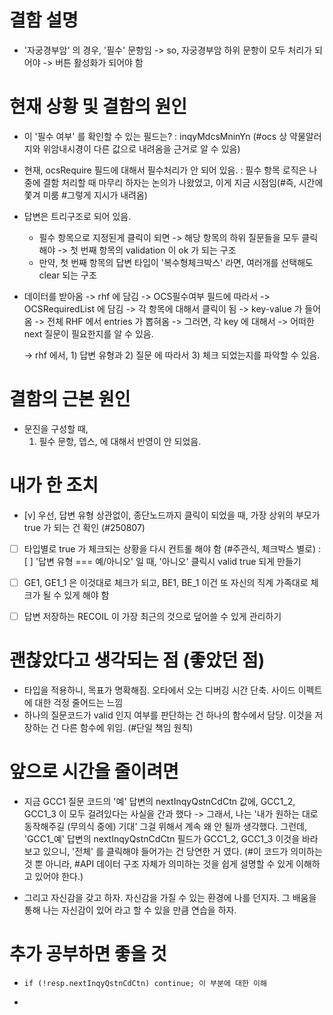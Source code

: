 
# 결함 설명 
- '자궁경부암' 의 경우, '필수' 문항임 -> so, 자궁경부암 하위 문항이 모두 처리가 되어야 -> 버튼 활성화가 되어야 함 


# 현재 상황 및 결함의 원인
- 이 '필수 여부' 를 확인할 수 있는 필드는? : inqyMdcsMninYn (#ocs 상 약물알러지와 위암내시경이 다른 값으로 내려옴을 근거로 알 수 있음) 
- 현재, ocsRequire 필드에 대해서 필수처리가 안 되어 있음. 
	: 필수 항목 로직은 나중에 결함 처리할 때 마무리 하자는 논의가 나왔었고, 이게 지금 시점임(#즉, 시간에 쫓겨 미룸 #그렇게 지시가 내려옴)  
	
- 답변은 트리구조로 되어 있음. 
	- 필수 항목으로 지정된게 클릭이 되면 -> 해당 항목의 하위 질문들을 모두 클릭해야 -> 첫 번째 항목의 validation 이 ok 가 되는 구조 
	- 만약, 첫 번째 항목의 답변 타입이 '복수형체크박스' 라면, 여러개를 선택해도 clear 되는 구조 


- 데이터를 받아옴 -> rhf 에 담김 
	-> OCS필수여부 필드에 따라서 -> OCSRequiredList 에 담김 
	-> 각 항목에 대해서 클릭이 됨 
	-> key-value 가 들어옴 
	-> 전체 RHF 에서 entries 가 뽑혀옴 
		-> 그러면, 각 key 에 대해서 -> 어떠한 next 질문이 필요한지를 알 수 있음. 
	
	-> rhf 에서, 1) 답변 유형과 2) 질문 에 따라서 3) 체크 되었는지를 파악할 수 있음. 
	
	
	




# 결함의 근본 원인 
- 문진을 구성할 때, 
	1) 필수 문항, 뎁스, 에 대해서 반영이 안 되었음. 


# 내가 한 조치

- [v] 우선, 답변 유형 상관없이, 종단노드까지 클릭이 되었을 때, 가장 상위의 부모가 true 가 되는 건 확인 (#250807) 

- [ ] 타입별로 true 가 체크되는 상황을 다시 컨트롤 해야 함 (#주관식, 체크박스 별로) 
		: [ ] '답변 유형 === 예/아니오' 일 때, '아니오' 클릭시 valid true 되게 만들기



- [ ] GE1, GE1_1 은 이것대로 체크가 되고, BE1, BE_1 이건 또 자신의 직계 가족대로 체크가 될 수 있게 해야 함 

- [ ] 답변 저장하는 RECOIL 이 가장 최근의 것으로 덮어쓸 수 있게 관리하기 



# 괜찮았다고 생각되는 점 (좋았던 점) 
- 타입을 적용하니, 목표가 명확해짐. 오타에서 오는 디버깅 시간 단축. 사이드 이펙트에 대한 걱정 줄어드는 느낌 
- 하나의 질문코드가 valid 인지 여부를 판단하는 건 하나의 함수에서 담당. 이것을 저장하는 건 다른 함수에 위임. (#단일 책임 원칙) 



# 앞으로 시간을 줄이려면 
- 지금 GCC1 질문 코드의 '예' 답변의 nextInqyQstnCdCtn 값에, GCC1_2, GCC1_3 이 모두 걸려있다는 사실을 간과 했다 -> 그래서, 나는 '내가 원하는 대로 동작해주길 (무의식 중에) 기대' 그걸 위해서 계속 왜 안 될까 생각했다. 그런데, 'GCC1_예' 답변의 nextInqyQstnCdCtn 필드가 GCC1_2, GCC1_3 이것을 바라보고 있으니, '전체' 를 클릭해야 들어가는 건 당연한 거 였다. (#이 코드가 의미하는 것 뿐 아니라, #API 데이터 구조 자체가 의미하는 것을 쉽게 설명할 수 있게 이해하고 있어야 한다.) 

- 그리고 자신감을 갖고 하자. 자신감을 가질 수 있는 환경에 나를 던지자. 그 배움을 통해 나는 자신감이 있어 라고 할 수 있을 만큼 연습을 하자.


# 추가 공부하면 좋을 것
-     if (!resp.nextInqyQstnCdCtn) continue; 이 부분에 대한 이해 
- 

